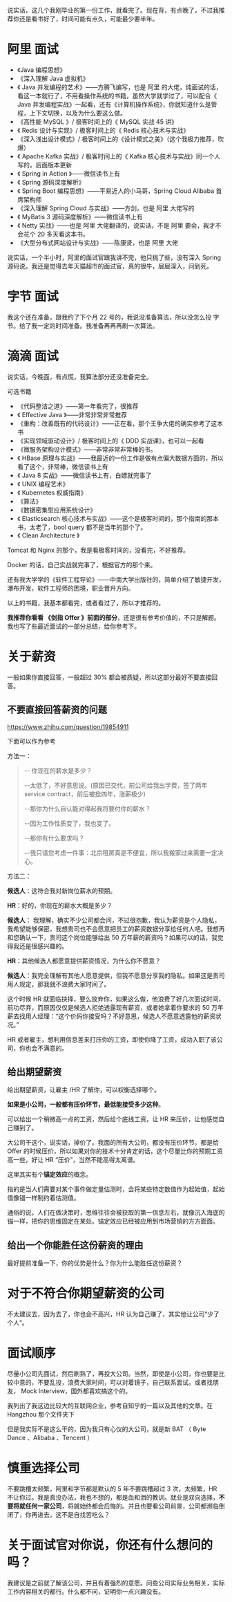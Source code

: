 说实话，这几个我刚毕业的第一份工作，就看完了。现在背，有点晚了，不过我推荐你还是看书好了，时间可能有点久，可能最少要半年。

# 阿里 面试

- 《Java 编程思想》
- 《深入理解 Java 虚拟机》
- 《 Java 并发编程的艺术》——方腾飞编写，也是 阿里 的大佬，纯面试的话，看这一本就行了，不用看操作系统的书籍，虽然大学就学过了，可以配合《 Java 并发编程实战》一起看，还有《计算机操作系统》，你就知道什么是管程，上下文切换，以及为什么要这么做。
- 《高性能 MySQL 》/ 极客时间上的《 MySQL 实战 45 讲》
- 《 Redis 设计与实现》/ 极客时间上的《 Redis 核心技术与实战》
- 《深入浅出设计模式》/ 极客时间上的《设计模式之美》（这个我极力推荐，吹爆）
- 《 Apache Kafka 实战》/ 极客时间上的《 Kafka 核心技术与实战》同一个人写的，后面版本更新
- 《 Spring in Action 》——微信读书上有
- 《 Spring 源码深度解析》
- 《 Spring Boot 编程思想》——平易近人的小马哥，Spring Cloud Alibaba 首席架构师
- 《深入理解 Spring Cloud 与实战》——方剑，也是 阿里 大佬写的
- 《 MyBatis 3 源码深度解析》——微信读书上有
- 《 Netty 实战》——也是 阿里 大佬翻译的，说实话，不是 阿里 要会，我才不会花个 20 多天看这本书。
- 《大型分布式网站设计与实战》——陈康贤，也是 阿里 大佬

说实话，一个半小时，阿里的面试官跟我讲不完，他只挑了些，没有深入 Spring 源码说。我还是觉得去年天猫超市的面试官，真的很牛，层层深入，问到死。

# 字节 面试
我这个还在准备，跟我约了下个月 22 号的，我说没准备算法，所以没怎么投 字节。给了我一定的时间准备。我准备再再再刷一次算法。

# 滴滴 面试

说实话，今晚面，有点慌，我算法部分还没准备完全。

可选书籍

- 《代码整洁之道》——第一年看完了，很推荐
- 《 Effective Java 》——非常非常非常推荐
- 《重构：改善既有的代码设计》——正在看，那个王争大佬的确实参考了这本书
- 《实现领域驱动设计》/ 极客时间上的《 DDD 实战课》，也可以一起看
- 《微服务架构设计模式》——非常非常非常棒的书。
- 《 HBase 原理与实战》——我最近的一份工作是做有点偏大数据方面的，所以看了这个，非常棒，微信读书上有
- 《 Java 8 实战》——微信读书上有，白嫖就完事了
- 《 UNIX 编程艺术》
- 《 Kubernetes 权威指南》
- 《算法》
- 《数据密集型应用系统设计》
- 《 Elasticsearch 核心技术与实战》——这个是极客时间的，那个指南的那本书，太老了，bool query 都不是当年的那个了。
- 《 Clean Architecture 》 

Tomcat 和 Nginx 的那个，我是看极客时间的，没看完，不好推荐。

Docker 的话，自己实战就完事了，根据官方的那个来。

还有我大学学的《软件工程导论》——中南大学出版社的，简单介绍了敏捷开发，瀑布开发，软件工程师的困境，职业晋升方向。

以上的书籍，我基本都看完，或者看过了，所以才推荐的。

**我推荐你看看 《剑指 Offer 》前面的部分**，还是很有参考价值的，不只是解题。我也写了些最近面试的一部分总结，给你参考下。

# 关于薪资

一般如果你直接回答，一般超过 30% 都会被质疑，所以这部分最好不要直接回答。

## 不要直接回答薪资的问题

https://www.zhihu.com/question/19854911

下面可以作为参考

方法一：

> -- 你现在的薪水是多少？
>
> --太低了，不好意思说。(原因已交代，前公司给我出学费，签了两年 service contract，前后被拴四年，涨薪极少)
>
> --那你为什么自认能对得起我将要付你的薪水？
>
> --因为工作性质变了，我也变了。
>
> --那你有什么要求吗？
>
> --我只请您考虑一件事：北京租房真是不便宜，所以我搬家过来需要一定决心。

方法二：

**候选人**：这符合我对新岗位薪水的预期。

**HR**：好的，你现在的薪水大概是多少？

**候选人**： 我理解，确实不少公司都会问，不过很抱歉，我认为薪资是个人隐私，我希望能够保密，我想贵司也不会愿意把员工的薪资数据分享给任何人吧。我想再和您确认一下，贵司这个岗位能够给出 50 万年薪的薪资吗？如果可以的话，我觉得我还是很感兴趣的。

**HR**：其他候选人都愿意提供薪资情况，为什么你不愿意？

**候选人**：我完全理解有其他人愿意提供，但我不愿意分享我的隐私。如果这是贵司用人规定，那我就不浪费大家时间了。

这个时候 HR 就面临抉择，要么放弃你，如果这么做，他浪费了好几次面试时间，前功尽弃，而原因仅仅是候选人拒绝透露现有薪资，或者她拿着你要求的 50 万年薪去找用人经理：“这个价码你接受吗？不好意思，候选人不愿意透露他的薪资状况。”

HR 或者雇主，想利用信息差来打压你的工资，即使你降了工资，成功入职了该公司，你也会不满意的。

## 给出期望薪资

给出期望薪资，让雇主 /HR 了解你，可以权衡选择哪个。

**如果是小公司，一般都有压价环节，最低能接受多少这种**。

可以给出一个稍微高一点的工资，然后给个底线工资，让 HR 来压价，让他感觉自己赚到了。

大公司干这个，说实话，掉价了。我面的所有大公司，都没有压价环节，都是给 Offer 的时候压价，所以如果对你的技术十分肯定的话，这个尽量比你的预期工资高一些，好让 HR “压价”，当然不能高得太离谱。

这里其实有个**锚定效应**的概念。

指的是当人们需要对某个事件做定量估测时，会将某些特定数值作为起始值，起始值像锚一样制约着估测值。

通俗的说，人们在做决策时，思维往往会被获取的第一信息左右，就像沉入海底的锚一样，把你的思维固定在某处。锚定效应已经被应用到市场营销的方方面面。

## 给出一个你能胜任这份薪资的理由

最好提前准备一下，你的优势是什么？你为什么能胜任这份薪资？

# 对于不符合你期望薪资的公司

不太建议去，因为去了，你也会不高兴，HR 认为自己赚了，其实他让公司“少了个人”。

# 面试顺序

尽量小公司先面试，然后刷熟了，再投大公司。当然，即使是小公司，你也要是比较中意的，不要乱投，浪费大家时间，可以对着镜子，自己联系面试。或者找朋友， Mock Interview，国外都喜欢搞这个的。

我列出了我这边比较大的互联网企业，参考自知乎的一篇以及其他的文章。在 Hangzhou 那个文件夹下

但是我实际不是这么干的，因为我只有心仪的大公司，就是新 BAT （ Byte Dance 、Alibaba 、Tencent ）

# 慎重选择公司

不要跳槽太频繁，阿里和字节都是默认的 5 年不要跳槽超过 3 次，太频繁，HR 不让你过。我是真没办法，我也不想的，都是血和泪的教训。就业是双向选择，**不要将就任何一家公司**，将就始终都会后悔的。并且也要看公司前景，公司都濒临倒闭了，你再进去，这不是自找苦吃么？

# 关于面试官对你说，你还有什么想问的吗？

我建议是之前就了解该公司，并且有着强烈的意愿。问些公司实际业务相关，实际工作内容相关的都行。什么都不问，证明你一点兴趣没有。

